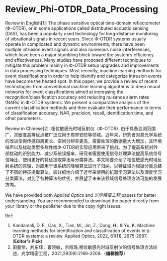# Review_Phi-OTDR_Data_Processing

Review in English[1]: The phase sensitive optical time-domain reflectometer (Ф-OTDR), or in some applications called distributed acoustic sensing (DAS), has been a popularly used technology for long-distance monitoring of vibrational signals in recent years. Since Ф-OTDR systems usually operate in complicated and dynamic environments, there have been multiple intrusion event signals and also numerous noise interferences, which have been a major stumbling block toward the system’s efficiency and effectiveness. Many studies have proposed different techniques to mitigate this problem mainly in Ф-OTDR setup upgrades and improvements in data processing techniques. Most recently, machine learning methods for event classifications in order to help identify and categorize intrusion events have become the heated spot. In this paper, we provide a review of recent technologies from conventional machine learning algorithms to deep neural networks for event classifications aimed at increasing the recognition/classification accuracy and reducing nuisance alarm rates (NARs) in Ф-OTDR systems. We present a comparative analysis of the current classification methods and then evaluate their performance in terms of classification accuracy, NAR, precision, recall, identification time, and other parameters.

Review in Chinese[2]: 相位敏感光时域反射仪（Ф-OTDR）由于具备监测范围广、灵敏度高等优点被广泛应用于周界安防等领域。近年来，研究者对其光学系统的改进使得传感距离更长、空间分辨率更高，需要处理的数据量大大增加，且环境噪声以及扰动类型多样性给Ф-OTDR的实际应用带来了挑战。为了提高系统对外部扰动的识别能力、减少系统误报率，研究者需要使用信号处理算法提高系统信号信噪比、使用更好的特征提取算法与分类算法。本文简要介绍了相位敏感光时域反射系统的原理，对应用于该系统的降噪算法进行了归纳，以特征域为根据分类总结了不同的特征提取算法，较详细地介绍了近年来使用的机器学习算法以及深度学习分类算法，对比了各种算法的优劣，并展望了未来该领域信号处理方法可能的发展方向。

We have provided both _Applied Optics_ and _光学精密工程_ papers for better understanding. You are recommended to download the paper directly from your library or the publisher due to the copy right issues.

Ref: 
1. Kandamali, D. F., Cao, X., Tian, M., Jin, Z., Dong, H., & Yu, K. Machine learning methods for identification and classification of events in ϕ-OTDR systems: a review. Applied Optics, 2022, 61(11), 2975-2997. (**Editor's Pick**)
2. 田曼伶，刘东辉，曹晓敏，余贶琭,相位敏感光时域反射仪的信号处理方法综述，光学精密工程，2021,29(09):2189-2209.（**编辑推荐**）
